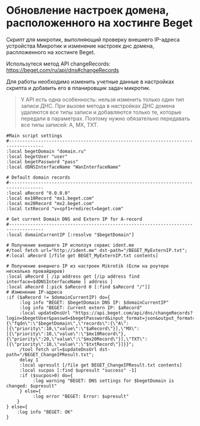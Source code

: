 # Обновление настроек домена, расположенного на хостинге Beget
Скрипт для микротик, выполняющий проверку внешнего IP-адреса устройства Микротик и изменение настроек днс домена, распложенного на хостинге Beget.

Использутеся метод API changeRecords: https://beget.com/ru/api/dns#changeRecords

Для работы необходимо изменить учетные данные в настройках скрипта и добавить его в планировщик задач микротик. 

> У API есть одна особенность: нельзя изменить только один тип записи ДНС. При вызове метода в настройках ДНС домена удаляются все типы записи и добавляются только те, которые передали в параметрах. Поэтому нужно обязательно передавать все типы записей: A, MX, TXT.

```
#Main script settings
#-----------------------------------------------------------------------------------
:local begetDomain "domain.ru"
:local begetUser "user"		
:local begetPassword "pass"
:local dDNSInterfaceName "WanInterfaceName"

# Default domain records
#-----------------------------------------------------------------------------------
:local aRecord "0.0.0.0"
:local mx10Record "mx1.beget.com"
:local mx20Record "mx2.beget.com"
:local txtRecord "v=spf1+redirect=beget.com"

# Get current Domain DNS and Extern IP for A-record
#-----------------------------------------------------------------------------------
:local domainCurrentIP [:resolve "$begetDomain"]

# Получение внешнего IP исползуя сервис ident.me
#/tool fetch url="http://ident.me" dst-path="/BEGET_MyExternIP.txt";
#:local aRecord [/file get BEGET_MyExternIP.txt contents]

# Получение внешнего IP из настроек Mikrotik (Если на роутере несколько провайдеров)
:local aRecord [ /ip address get [/ip address find interface=$dDNSInterfaceName ] address ] 
:local aRecord [:pick $aRecord 0 [:find $aRecord "/"]]
# Изменение IP-адреса 
:if ($aRecord != $domainCurrentIP) do={
     :log info "BEGET: $begetDomain DNS IP: $domainCurrentIP"
     :log info "BEGET: Current extern IP: $aRecord"     
	 :local updateDnsUrl "https://api.beget.com/api/dns/changeRecords?login=$begetUser&passwd=$begetPassword&input_format=json&output_format=json&input_data={\"fqdn\":\"$begetDomain\",\"records\":{\"A\":[{\"priority\":10,\"value\":\"$aRecord\"}],\"MX\":[{\"priority\":10,\"value\":\"$mx10Record\"},{\"priority\":20,\"value\":\"$mx20Record\"}],\"TXT\":[{\"priority\":10,\"value\":\"$txtRecord\"}]}}";
     /tool fetch url=$updateDnsUrl dst-path="/BEGET_ChangeIPResult.txt";
     delay 1
     :local upresult [/file get BEGET_ChangeIPResult.txt contents] 
     :local sucpos [:find $upresult "success" -1]
     :if ($sucpos>0) do={
	      :log warning "BEGET: DNS settings for $begetDomain is changed: $upresult"          
     } else={
          :log error "BEGET: Error: $upresult"
    }
} else={
    :log info "BEGET: OK"
}
```
